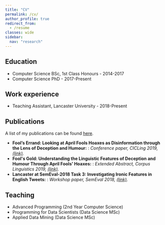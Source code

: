 ```yaml
---
title: "CV"
permalink: /cv/
author_profile: true
redirect_from:
  - /resume
classes: wide
sidebar:
  nav: "research"
---
```


## Education
* Computer Science BSc, 1st Class Honours - 2014-2017
* Computer Science PhD - 2017-Present

## Work experience
* Teaching Assistant, Lancaster University - 2018-Present

## Publications
A list of my publications can be found [here](http://www.research.lancs.ac.uk/portal/en/people/edward-dearden(6a07b9df-a13f-483c-9ad7-bc5eb66cf6d7)/publications.html).

* **Fool’s Errand: Looking at April Fools Hoaxes as Disinformation through the Lens of Deception and Humour:**
  : _Conference paper, CICLing 2019, [(link)](http://www.research.lancs.ac.uk/portal/en/publications/fools-errand(3fb53494-6b3a-4f21-9205-d525e87fa080).html)._
* **Fool's Gold: Understanding the Linguistic Features of Deception and Humour Through April Fools’ Hoaxes:**
  : _Extended Abstract, Corpus Linguistics 2019, [(link)](http://www.research.lancs.ac.uk/portal/en/publications/fools-gold(beda544a-cfa5-426d-9f82-f347b4ea4c50).html)._
* **Lancaster at SemEval-2018 Task 3: Investigating Ironic Features in English Tweets:**
  : _Workshop paper, SemEval 2018, [(link)](http://www.research.lancs.ac.uk/portal/en/publications/lancaster-at-semeval2018-task-3(189ace88-4b71-4f91-a63c-66a5579cfeb8).html)._

## Teaching
* Advanced Programming (2nd Year Computer Science)
* Programming for Data Scientists (Data Science MSc)
* Applied Data Mining (Data Science MSc)
